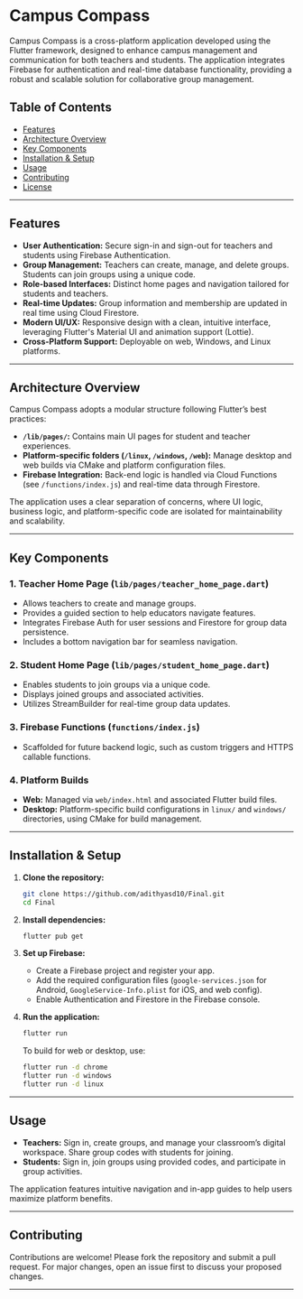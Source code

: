 # Campus Compass

Campus Compass is a cross-platform application developed using the Flutter framework, designed to enhance campus management and communication for both teachers and students. The application integrates Firebase for authentication and real-time database functionality, providing a robust and scalable solution for collaborative group management.

## Table of Contents

- [Features](#features)
- [Architecture Overview](#architecture-overview)
- [Key Components](#key-components)
- [Installation & Setup](#installation--setup)
- [Usage](#usage)
- [Contributing](#contributing)
- [License](#license)

---

## Features

- **User Authentication:** Secure sign-in and sign-out for teachers and students using Firebase Authentication.
- **Group Management:** Teachers can create, manage, and delete groups. Students can join groups using a unique code.
- **Role-based Interfaces:** Distinct home pages and navigation tailored for students and teachers.
- **Real-time Updates:** Group information and membership are updated in real time using Cloud Firestore.
- **Modern UI/UX:** Responsive design with a clean, intuitive interface, leveraging Flutter's Material UI and animation support (Lottie).
- **Cross-Platform Support:** Deployable on web, Windows, and Linux platforms.

---

## Architecture Overview

Campus Compass adopts a modular structure following Flutter’s best practices:
- **`/lib/pages/`:** Contains main UI pages for student and teacher experiences.
- **Platform-specific folders (`/linux`, `/windows`, `/web`):** Manage desktop and web builds via CMake and platform configuration files.
- **Firebase Integration:** Back-end logic is handled via Cloud Functions (see `/functions/index.js`) and real-time data through Firestore.

The application uses a clear separation of concerns, where UI logic, business logic, and platform-specific code are isolated for maintainability and scalability.

---

## Key Components

### 1. Teacher Home Page (`lib/pages/teacher_home_page.dart`)
- Allows teachers to create and manage groups.
- Provides a guided section to help educators navigate features.
- Integrates Firebase Auth for user sessions and Firestore for group data persistence.
- Includes a bottom navigation bar for seamless navigation.

### 2. Student Home Page (`lib/pages/student_home_page.dart`)
- Enables students to join groups via a unique code.
- Displays joined groups and associated activities.
- Utilizes StreamBuilder for real-time group data updates.

### 3. Firebase Functions (`functions/index.js`)
- Scaffolded for future backend logic, such as custom triggers and HTTPS callable functions.

### 4. Platform Builds
- **Web:** Managed via `web/index.html` and associated Flutter build files.
- **Desktop:** Platform-specific build configurations in `linux/` and `windows/` directories, using CMake for build management.

---

## Installation & Setup

1. **Clone the repository:**
   ```bash
   git clone https://github.com/adithyasd10/Final.git
   cd Final
   ```

2. **Install dependencies:**
   ```bash
   flutter pub get
   ```

3. **Set up Firebase:**
   - Create a Firebase project and register your app.
   - Add the required configuration files (`google-services.json` for Android, `GoogleService-Info.plist` for iOS, and web config).
   - Enable Authentication and Firestore in the Firebase console.

4. **Run the application:**
   ```bash
   flutter run
   ```

   To build for web or desktop, use:
   ```bash
   flutter run -d chrome
   flutter run -d windows
   flutter run -d linux
   ```

---

## Usage

- **Teachers:** Sign in, create groups, and manage your classroom’s digital workspace. Share group codes with students for joining.
- **Students:** Sign in, join groups using provided codes, and participate in group activities.

The application features intuitive navigation and in-app guides to help users maximize platform benefits.

---

## Contributing

Contributions are welcome! Please fork the repository and submit a pull request. For major changes, open an issue first to discuss your proposed changes.

---
